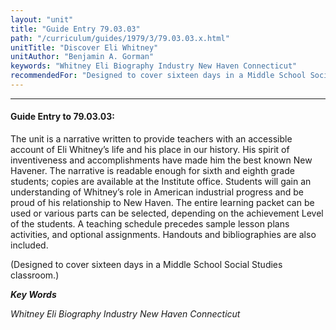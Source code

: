 ```yaml
---
layout: "unit"
title: "Guide Entry 79.03.03"
path: "/curriculum/guides/1979/3/79.03.03.x.html"
unitTitle: "Discover Eli Whitney"
unitAuthor: "Benjamin A. Gorman"
keywords: "Whitney Eli Biography Industry New Haven Connecticut"
recommendedFor: "Designed to cover sixteen days in a Middle School Social Studies classroom."
---
```

<body>
<hr/>
<h4>
Guide Entry to 79.03.03:
</h4>
The unit is a narrative written to provide teachers with an accessible account of Eli Whitney’s life and his place in our history.  His spirit of inventiveness and accomplishments have made him the best known New Havener.  The narrative is readable enough for sixth and eighth grade students; copies are available at the Institute office. Students will gain an understanding of Whitney’s role in American industrial progress and be proud of his relationship to New Haven. The entire learning packet can be used or various parts can be selected, depending on the achievement Level of the students.  A teaching schedule precedes sample lesson plans activities, and optional assignments.  Handouts and bibliographies are also included.
<p>
(Designed to cover sixteen days in a Middle School Social Studies classroom.)
</p>
<p>
<b>
<i>
Key Words
</i>
</b>
<br/>
</p>
<p>
<i>
Whitney Eli Biography Industry New Haven Connecticut
</i>
</p>
</body>